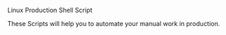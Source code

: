 Linux Production Shell Script

These Scripts will help you to automate your manual work in production.
